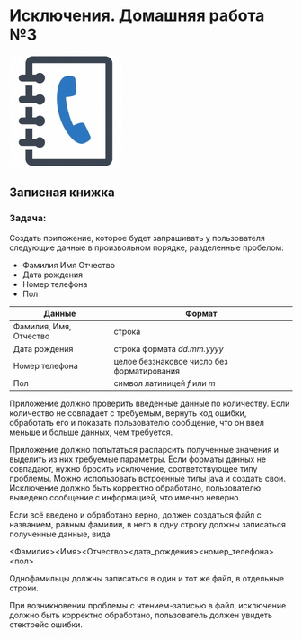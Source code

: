 # Исключения. Домашняя работа №3

![phonebook.png](..%2F..%2F..%2F..%2F..%2F..%2F..%2F..%2Fresources%2Fphonebook.png)

## Записная книжка

### Задача:

Создать приложение, которое будет запрашивать у пользователя следующие данные в произвольном порядке, разделенные пробелом:
- Фамилия Имя Отчество
- Дата рождения
- Номер телефона
- Пол

| Данные                 | Формат                                     |
|------------------------|--------------------------------------------|
| Фамилия, Имя, Отчество | строка                                     |
| Дата рождения          | строка формата *dd.mm.yyyy*                |
| Номер телефона         | целое беззнаковое число без форматирования |
| Пол                    | символ латиницей *f* или *m*               |

Приложение должно проверить введенные данные по количеству. 
Если количество не совпадает с требуемым, вернуть код ошибки, обработать его и показать пользователю сообщение, что он ввел меньше и больше данных, чем требуется.

Приложение должно попытаться распарсить полученные значения и выделить из них требуемые параметры. 
Если форматы данных не совпадают, нужно бросить исключение, соответствующее типу проблемы. 
Можно использовать встроенные типы java и создать свои. Исключение должно быть корректно обработано, пользователю выведено сообщение с информацией, что именно неверно.

Если всё введено и обработано верно, должен создаться файл с названием, равным фамилии, в него в одну строку должны записаться полученные данные, вида

<Фамилия><Имя><Отчество><дата_рождения><номер_телефона><пол>

Однофамильцы должны записаться в один и тот же файл, в отдельные строки.

При возникновении проблемы с чтением-записью в файл, исключение должно быть корректно обработано, пользователь должен увидеть стектрейс ошибки.


